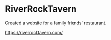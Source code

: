 # RiverRockTavern

Created a website for a family friends' restaurant.

https://riverrocktavern.com/
